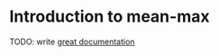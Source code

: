 # Introduction to mean-max

TODO: write [great documentation](http://jacobian.org/writing/what-to-write/)

